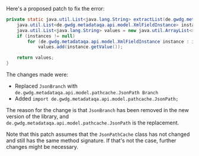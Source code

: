 Here's a proposed patch to fix the error:
```java
private static java.util.List<java.lang.String> extractList(de.gwdg.metadataqa.api.model.pathcache.JsonPathCache cache, de.gwdg.metadataqa.api.model.pathcache.JsonPath Branch) {
    java.util.List<de.gwdg.metadataqa.api.model.XmlFieldInstance> instances = cache.get(Branch.getJsonPath());
    java.util.List<java.lang.String> values = new java.util.ArrayList<>();
    if (instances != null)
        for (de.gwdg.metadataqa.api.model.XmlFieldInstance instance : instances)
            values.add(instance.getValue());

    return values;
}
```
The changes made were:

* Replaced `JsonBranch` with `de.gwdg.metadataqa.api.model.pathcache.JsonPath Branch`
* Added `import de.gwdg.metadataqa.api.model.pathcache.JsonPath;`

The reason for the change is that `JsonBranch` has been removed in the new version of the library, and `de.gwdg.metadataqa.api.model.pathcache.JsonPath` is the replacement.

Note that this patch assumes that the `JsonPathCache` class has not changed and still has the same method signature. If that's not the case, further changes might be necessary.